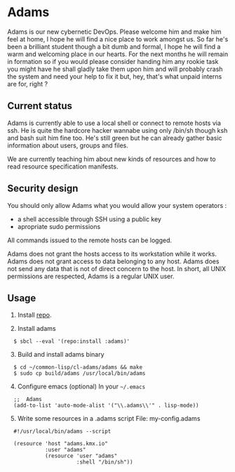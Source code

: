Adams
=====

Adams is our new cybernetic DevOps. Please welcome him and make him feel
at home, I hope he will find a nice place to work amongst us. So far he's
been a brilliant student though a bit dumb and formal, I hope he will find
a warm and welcoming place in our hearts.
For the next months he will remain in formation so if you would please
consider handing him any rookie task you might have he shall gladly take
them upon him and will probably crash the system and need your help to fix it
but, hey, that's what unpaid interns are for, right ?

Current status
--------------

Adams is currently able to use a local shell or connect to remote hosts via
ssh.
He is quite the hardcore hacker wannabe using only /bin/sh though ksh and
bash suit him fine too.
He's still green but he can already gather basic information about users,
groups and files.

We are currently teaching him about new kinds of resources and how to read
resource specification manifests.

Security design
---------------

You should only allow Adams what you would allow your system operators :
  - a shell accessible through SSH using a public key
  - apropriate sudo permissions

All commands issued to the remote hosts can be logged.

Adams does not grant the hosts access to its workstation while it works.
Adams does not grant access to data belonging to any host.
Adams does not send any data that is not of direct concern to the host.
In short, all UNIX permissions are respected, Adams is a regular UNIX user.

Usage
-----

1. Install [repo](https://github.com/common-lisp-repo/repo).

2. Install adams
```
  $ sbcl --eval '(repo:install :adams)'
```

3. Build and install adams binary
```
  $ cd ~/common-lisp/cl-adams/adams && make
  $ sudo cp build/adams /usr/local/bin/adams
```

4. Configure emacs (optional)
In your `~/.emacs`
```
  ;;  Adams
  (add-to-list 'auto-mode-alist '("\\.adams\\'" . lisp-mode))
```

5. Write some resources in a .adams script
File: my-config.adams
``` common-lisp
  #!/usr/local/bin/adams --script

  (resource 'host "adams.kmx.io"
            :user "adams"
            (resource 'user "adams"
                      :shell "/bin/sh"))
```

